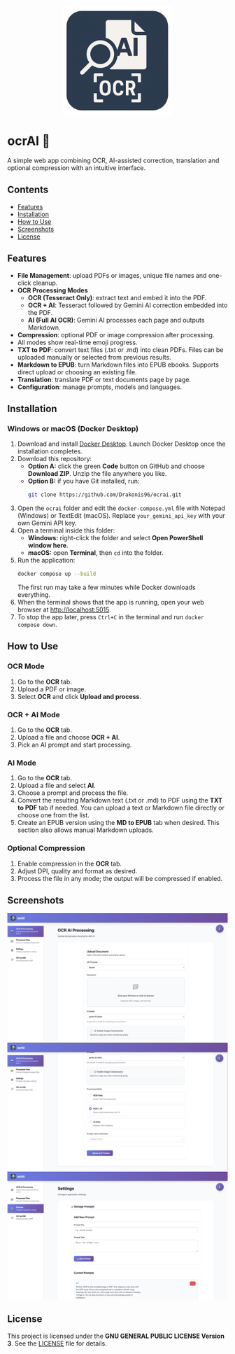 <div align="center">
  <img src="/backend/static/logo.png" alt="ocrAI Logo" width="250">
</div>

# ocrAI 🤖

A simple web app combining OCR, AI-assisted correction, translation and optional compression with an intuitive interface.

## Contents
- [Features](#features)
- [Installation](#installation)
- [How to Use](#how-to-use)
- [Screenshots](#screenshots)
- [License](#license)

## Features
- **File Management**: upload PDFs or images, unique file names and one-click cleanup.
- **OCR Processing Modes**
  - **OCR (Tesseract Only)**: extract text and embed it into the PDF.
  - **OCR + AI**: Tesseract followed by Gemini AI correction embedded into the PDF.
  - **AI (Full AI OCR)**: Gemini AI processes each page and outputs Markdown.
- **Compression**: optional PDF or image compression after processing.
- All modes show real-time emoji progress.
- **TXT to PDF**: convert text files (.txt or .md) into clean PDFs. Files can be uploaded manually or selected from previous results.
- **Markdown to EPUB**: turn Markdown files into EPUB ebooks. Supports direct upload or choosing an existing file.
- **Translation**: translate PDF or text documents page by page.
- **Configuration**: manage prompts, models and languages.

## Installation

### Windows or macOS (Docker Desktop)
1. Download and install [Docker Desktop](https://www.docker.com/products/docker-desktop/).
   Launch Docker Desktop once the installation completes.
2. Download this repository:
   - **Option A:** click the green **Code** button on GitHub and choose **Download ZIP**. Unzip the file anywhere you like.
   - **Option B:** if you have Git installed, run:
     ```bash
     git clone https://github.com/Drakonis96/ocrai.git
     ```
3. Open the `ocrai` folder and edit the `docker-compose.yml` file with Notepad (Windows) or TextEdit (macOS).
   Replace `your_gemini_api_key` with your own Gemini API key.
4. Open a terminal inside this folder:
   - **Windows:** right-click the folder and select **Open PowerShell window here**.
   - **macOS:** open **Terminal**, then `cd` into the folder.
5. Run the application:
   ```bash
   docker compose up --build
   ```
   The first run may take a few minutes while Docker downloads everything.
6. When the terminal shows that the app is running, open your web browser at <http://localhost:5015>.
7. To stop the app later, press `Ctrl+C` in the terminal and run `docker compose down`.

## How to Use
### OCR Mode
1. Go to the **OCR** tab.
2. Upload a PDF or image.
3. Select **OCR** and click **Upload and process**.

### OCR + AI Mode
1. Go to the **OCR** tab.
2. Upload a file and choose **OCR + AI**.
3. Pick an AI prompt and start processing.

### AI Mode
1. Go to the **OCR** tab.
2. Upload a file and select **AI**.
3. Choose a prompt and process the file.
4. Convert the resulting Markdown text (.txt or .md) to PDF using the **TXT to PDF** tab if needed. You can upload a text or Markdown file directly or choose one from the list.
5. Create an EPUB version using the **MD to EPUB** tab when desired. This section also allows manual Markdown uploads.

### Optional Compression
1. Enable compression in the **OCR** tab.
2. Adjust DPI, quality and format as desired.
3. Process the file in any mode; the output will be compressed if enabled.

## Screenshots
![UI](screenshots/Screenshot%201.png)
![Processing](screenshots/Screenshot%202.png)
![Results](screenshots/Screenshot%203.png)

## License
This project is licensed under the **GNU GENERAL PUBLIC LICENSE Version 3**. See the [LICENSE](LICENSE) file for details.
